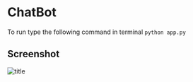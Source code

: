 # ChatBot

To run type the following command in terminal `python app.py`

## Screenshot

![title](C:\Hemanth\Projects\Current%20Projects\Websites\chatbot%20with%20django\chatbot\resources\result.png)
